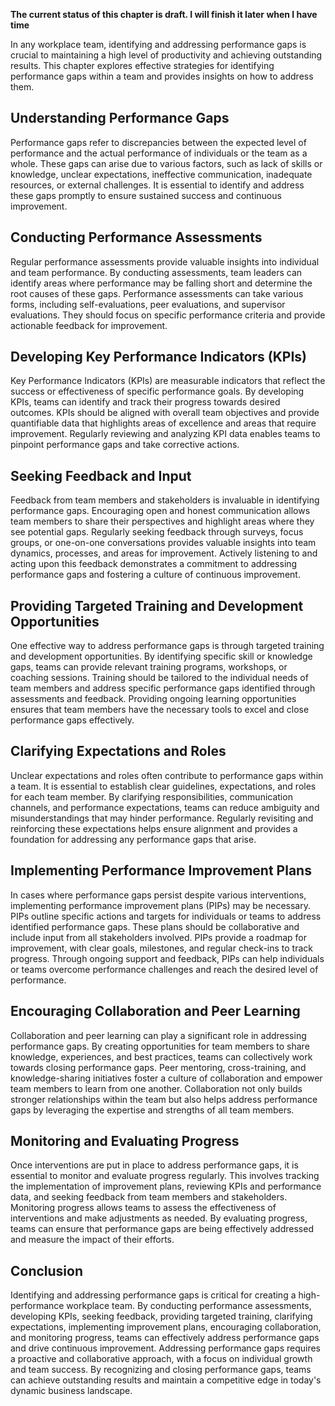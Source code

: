 **The current status of this chapter is draft. I will finish it later when I have time**

In any workplace team, identifying and addressing performance gaps is crucial to maintaining a high level of productivity and achieving outstanding results. This chapter explores effective strategies for identifying performance gaps within a team and provides insights on how to address them.

**Understanding Performance Gaps**
----------------------------------

Performance gaps refer to discrepancies between the expected level of performance and the actual performance of individuals or the team as a whole. These gaps can arise due to various factors, such as lack of skills or knowledge, unclear expectations, ineffective communication, inadequate resources, or external challenges. It is essential to identify and address these gaps promptly to ensure sustained success and continuous improvement.

**Conducting Performance Assessments**
--------------------------------------

Regular performance assessments provide valuable insights into individual and team performance. By conducting assessments, team leaders can identify areas where performance may be falling short and determine the root causes of these gaps. Performance assessments can take various forms, including self-evaluations, peer evaluations, and supervisor evaluations. They should focus on specific performance criteria and provide actionable feedback for improvement.

**Developing Key Performance Indicators (KPIs)**
------------------------------------------------

Key Performance Indicators (KPIs) are measurable indicators that reflect the success or effectiveness of specific performance goals. By developing KPIs, teams can identify and track their progress towards desired outcomes. KPIs should be aligned with overall team objectives and provide quantifiable data that highlights areas of excellence and areas that require improvement. Regularly reviewing and analyzing KPI data enables teams to pinpoint performance gaps and take corrective actions.

**Seeking Feedback and Input**
------------------------------

Feedback from team members and stakeholders is invaluable in identifying performance gaps. Encouraging open and honest communication allows team members to share their perspectives and highlight areas where they see potential gaps. Regularly seeking feedback through surveys, focus groups, or one-on-one conversations provides valuable insights into team dynamics, processes, and areas for improvement. Actively listening to and acting upon this feedback demonstrates a commitment to addressing performance gaps and fostering a culture of continuous improvement.

**Providing Targeted Training and Development Opportunities**
-------------------------------------------------------------

One effective way to address performance gaps is through targeted training and development opportunities. By identifying specific skill or knowledge gaps, teams can provide relevant training programs, workshops, or coaching sessions. Training should be tailored to the individual needs of team members and address specific performance gaps identified through assessments and feedback. Providing ongoing learning opportunities ensures that team members have the necessary tools to excel and close performance gaps effectively.

**Clarifying Expectations and Roles**
-------------------------------------

Unclear expectations and roles often contribute to performance gaps within a team. It is essential to establish clear guidelines, expectations, and roles for each team member. By clarifying responsibilities, communication channels, and performance expectations, teams can reduce ambiguity and misunderstandings that may hinder performance. Regularly revisiting and reinforcing these expectations helps ensure alignment and provides a foundation for addressing any performance gaps that arise.

**Implementing Performance Improvement Plans**
----------------------------------------------

In cases where performance gaps persist despite various interventions, implementing performance improvement plans (PIPs) may be necessary. PIPs outline specific actions and targets for individuals or teams to address identified performance gaps. These plans should be collaborative and include input from all stakeholders involved. PIPs provide a roadmap for improvement, with clear goals, milestones, and regular check-ins to track progress. Through ongoing support and feedback, PIPs can help individuals or teams overcome performance challenges and reach the desired level of performance.

**Encouraging Collaboration and Peer Learning**
-----------------------------------------------

Collaboration and peer learning can play a significant role in addressing performance gaps. By creating opportunities for team members to share knowledge, experiences, and best practices, teams can collectively work towards closing performance gaps. Peer mentoring, cross-training, and knowledge-sharing initiatives foster a culture of collaboration and empower team members to learn from one another. Collaboration not only builds stronger relationships within the team but also helps address performance gaps by leveraging the expertise and strengths of all team members.

**Monitoring and Evaluating Progress**
--------------------------------------

Once interventions are put in place to address performance gaps, it is essential to monitor and evaluate progress regularly. This involves tracking the implementation of improvement plans, reviewing KPIs and performance data, and seeking feedback from team members and stakeholders. Monitoring progress allows teams to assess the effectiveness of interventions and make adjustments as needed. By evaluating progress, teams can ensure that performance gaps are being effectively addressed and measure the impact of their efforts.

**Conclusion**
--------------

Identifying and addressing performance gaps is critical for creating a high-performance workplace team. By conducting performance assessments, developing KPIs, seeking feedback, providing targeted training, clarifying expectations, implementing improvement plans, encouraging collaboration, and monitoring progress, teams can effectively address performance gaps and drive continuous improvement. Addressing performance gaps requires a proactive and collaborative approach, with a focus on individual growth and team success. By recognizing and closing performance gaps, teams can achieve outstanding results and maintain a competitive edge in today's dynamic business landscape.
